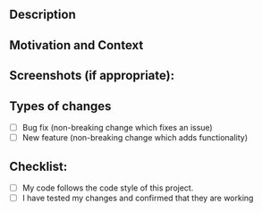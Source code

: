 <!--- Provide a general summary of your changes in the Title above -->

## Description

<!--- Describe your changes in detail and explain the purpose of the changes -->

## Motivation and Context

<!--- Why is this change/feature required? What problem does it solve? -->
<!--- If it fixes an open issue, please link to the issue here. -->

## Screenshots (if appropriate):

## Types of changes

<!--- What types of changes does your code introduce? Put an `x` in all the boxes that apply: -->

-   [ ] Bug fix (non-breaking change which fixes an issue)
-   [ ] New feature (non-breaking change which adds functionality)

## Checklist:

<!--- Go over all the following points, and put an `x` in all the boxes that apply. -->
<!--- If you're unsure about any of these, don't hesitate to ask. We're here to help! -->

-   [ ] My code follows the code style of this project.
-   [ ] I have tested my changes and confirmed that they are working
